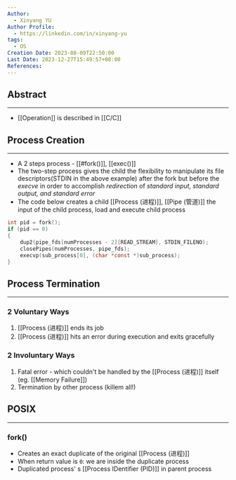 ```yaml
---
Author:
  - Xinyang YU
Author Profile:
  - https://linkedin.com/in/xinyang-yu
tags:
  - OS
Creation Date: 2023-08-09T22:50:00
Last Date: 2023-12-27T15:49:57+08:00
References: 
---
```

## Abstract
---
- [[Operation]] is described in [[C/C]]



## Process Creation
---
- A 2 steps process - [[#fork()]], [[exec()]]
- The two-step process gives the child the flexibility to manipulate its file descriptors(STDIN in the above example) after the fork but before the _execve_ in order to accomplish *redirection* of *standard input, standard output, and standard error*
- The code below creates a child [[Process (进程)]], [[Pipe (管道)]] the input of the child process, load and execute child process
```c
int pid = fork();
if (pid == 0)
{
	dup2(pipe_fds[numProcesses - 2][READ_STREAM], STDIN_FILENO);
	closePipes(numProcesses, pipe_fds);
	execvp(sub_process[0], (char *const *)sub_process);
}
```


## Process Termination 
---
### 2 Voluntary Ways
1. [[Process (进程)]] ends its job
2. [[Process (进程)]] hits an error during execution and exits gracefully

### 2 Involuntary Ways
1. Fatal error - which couldn't be handled by the [[Process (进程)]] itself (eg. [[Memory Failure]])
2. Termination by other process (killem all!)


## POSIX 
---
### fork()
- Creates an exact duplicate of the original [[Process (进程)]]
- When return value is `0`: we are inside the duplicate process
- Duplicated process' s [[Process IDentifier (PID)]] in parent process